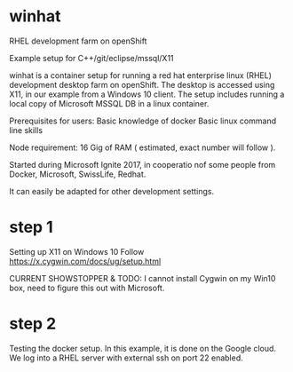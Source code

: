 # winhat
RHEL development farm on openShift

Example setup for C++/git/eclipse/mssql/X11

winhat is a container setup for running a red hat enterprise linux (RHEL) development desktop farm on openShift.
The desktop is accessed using X11, in our example from a Windows 10 client.
The setup includes running a local copy of Microsoft MSSQL DB in a linux container.

Prerequisites for users:
Basic knowledge of docker
Basic linux command line skills

Node requirement:
16 Gig of RAM ( estimated, exact number will follow ).

Started during Microsoft Ignite 2017, in cooperatio nof some people from Docker, Microsoft, SwissLife, Redhat.


It can easily be adapted for other development settings.

# step 1  
Setting up X11 on Windows 10
Follow https://x.cygwin.com/docs/ug/setup.html  

CURRENT SHOWSTOPPER & TODO:
I cannot install Cygwin on my Win10 box, need to figure this out with Microsoft.

# step 2
Testing the docker setup. In this example, it is done on the Google cloud.
We log into a RHEL server with external ssh on port 22 enabled.




